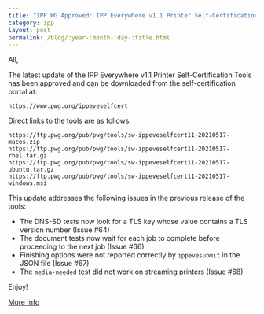 ```yaml
---
title: "IPP WG Approved: IPP Everywhere v1.1 Printer Self-Certification Tools - Update 3"
category: ipp
layout: post
permalink: /blog/:year-:month-:day-:title.html
---
```


All,

The latest update of the IPP Everywhere v1.1 Printer Self-Certification Tools has been approved and can be downloaded from the self-certification portal at:

    https://www.pwg.org/ippeveselfcert

Direct links to the tools are as follows:

    https://ftp.pwg.org/pub/pwg/tools/sw-ippeveselfcert11-20210517-macos.zip
    https://ftp.pwg.org/pub/pwg/tools/sw-ippeveselfcert11-20210517-rhel.tar.gz
    https://ftp.pwg.org/pub/pwg/tools/sw-ippeveselfcert11-20210517-ubuntu.tar.gz
    https://ftp.pwg.org/pub/pwg/tools/sw-ippeveselfcert11-20210517-windows.msi

This update addresses the following issues in the previous release of the tools:

- The DNS-SD tests now look for a TLS key whose value contains a TLS version number (Issue #64)
- The document tests now wait for each job to complete before proceeding to the next job (Issue #66)
- Finishing options were not reported correctly by `ippevesubmit` in the JSON file (Issue #67)
- The `media-needed` test did not work on streaming printers (Issue #68)

Enjoy!

<a class="btn btn-secondary btn-sm" href="https://www.pwg.org/ippeveselfcert">More Info</a>
